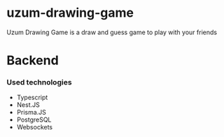 # uzum-drawing-game
Uzum Drawing Game is a draw and guess game to play with your friends

# Backend
### Used technologies
- Typescript
- Nest.JS
- Prisma.JS
- PostgreSQL
- Websockets